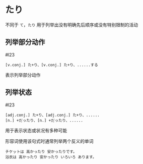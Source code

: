 # たり


不同于 `て`，`たり` 用于列举出没有明确先后顺序或没有特别限制的活动
## 列举部分动作

 #l23  

```nihongo  
[v.conj.] た+り、[v.conj.] た+り、......する  
```

表示列举部分动作  

## 列举状态

 #l23  

```nihongo
[adj.conj.] た+り、[adj.conj.] た+り、......  
[n.] +だったり、[n.] +だったり、......  
```

用于表示状态或状况有多种可能  

形容词使用该句式时通常列举两个反义的单词  

```nihongo
チケットは 高かったり 安かったりです。  
浴衣は 高かったり 安かったり いろいろ あります。  
```
